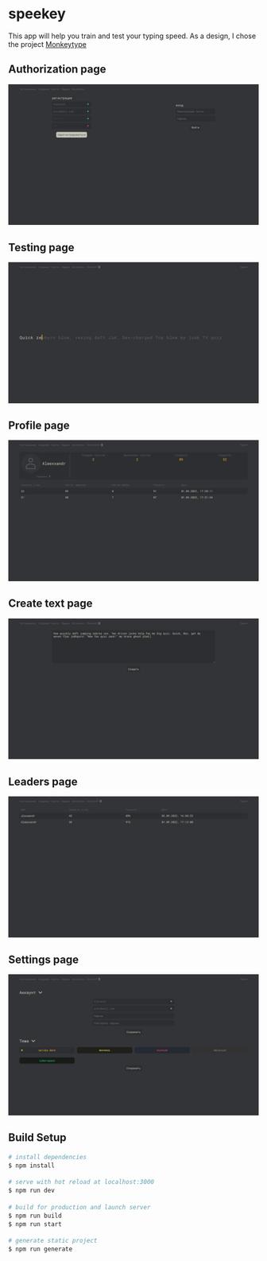 # speekey

This app will help you train and test your typing speed. As a design, I chose the project [Monkeytype](https://monkeytype.com/)

## Authorization page
<img src="./readmeImages/authorization.jpg" alt="authorization page" />

## Testing page
<img src="./readmeImages/testing.jpg" alt="testing page" />

## Profile page
<img src="./readmeImages/account.jpg" alt="profile page" />

## Create text page
<img src="./readmeImages/create.jpg" alt="create text page" />

## Leaders page
<img src="./readmeImages/leaders.jpg" alt="leaders page" />

## Settings page
<img src="./readmeImages/settings.jpg" alt="settings page" />

## Build Setup

```bash
# install dependencies
$ npm install

# serve with hot reload at localhost:3000
$ npm run dev

# build for production and launch server
$ npm run build
$ npm run start

# generate static project
$ npm run generate
```

